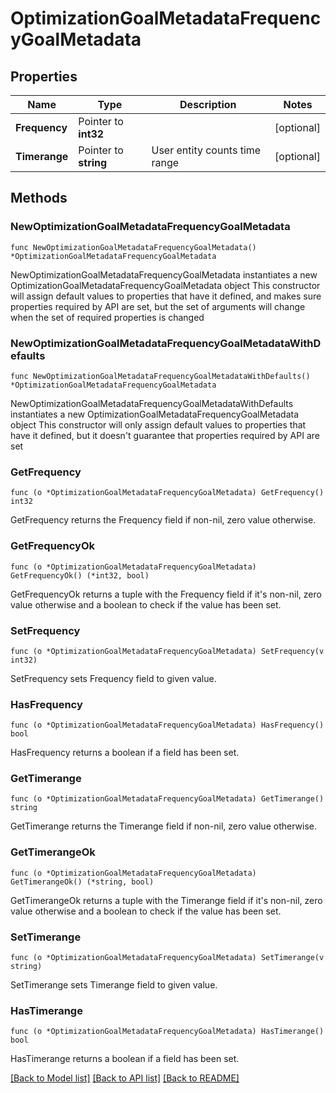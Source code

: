 # OptimizationGoalMetadataFrequencyGoalMetadata

## Properties

Name | Type | Description | Notes
------------ | ------------- | ------------- | -------------
**Frequency** | Pointer to **int32** |  | [optional] 
**Timerange** | Pointer to **string** | User entity counts time range | [optional] 

## Methods

### NewOptimizationGoalMetadataFrequencyGoalMetadata

`func NewOptimizationGoalMetadataFrequencyGoalMetadata() *OptimizationGoalMetadataFrequencyGoalMetadata`

NewOptimizationGoalMetadataFrequencyGoalMetadata instantiates a new OptimizationGoalMetadataFrequencyGoalMetadata object
This constructor will assign default values to properties that have it defined,
and makes sure properties required by API are set, but the set of arguments
will change when the set of required properties is changed

### NewOptimizationGoalMetadataFrequencyGoalMetadataWithDefaults

`func NewOptimizationGoalMetadataFrequencyGoalMetadataWithDefaults() *OptimizationGoalMetadataFrequencyGoalMetadata`

NewOptimizationGoalMetadataFrequencyGoalMetadataWithDefaults instantiates a new OptimizationGoalMetadataFrequencyGoalMetadata object
This constructor will only assign default values to properties that have it defined,
but it doesn't guarantee that properties required by API are set

### GetFrequency

`func (o *OptimizationGoalMetadataFrequencyGoalMetadata) GetFrequency() int32`

GetFrequency returns the Frequency field if non-nil, zero value otherwise.

### GetFrequencyOk

`func (o *OptimizationGoalMetadataFrequencyGoalMetadata) GetFrequencyOk() (*int32, bool)`

GetFrequencyOk returns a tuple with the Frequency field if it's non-nil, zero value otherwise
and a boolean to check if the value has been set.

### SetFrequency

`func (o *OptimizationGoalMetadataFrequencyGoalMetadata) SetFrequency(v int32)`

SetFrequency sets Frequency field to given value.

### HasFrequency

`func (o *OptimizationGoalMetadataFrequencyGoalMetadata) HasFrequency() bool`

HasFrequency returns a boolean if a field has been set.

### GetTimerange

`func (o *OptimizationGoalMetadataFrequencyGoalMetadata) GetTimerange() string`

GetTimerange returns the Timerange field if non-nil, zero value otherwise.

### GetTimerangeOk

`func (o *OptimizationGoalMetadataFrequencyGoalMetadata) GetTimerangeOk() (*string, bool)`

GetTimerangeOk returns a tuple with the Timerange field if it's non-nil, zero value otherwise
and a boolean to check if the value has been set.

### SetTimerange

`func (o *OptimizationGoalMetadataFrequencyGoalMetadata) SetTimerange(v string)`

SetTimerange sets Timerange field to given value.

### HasTimerange

`func (o *OptimizationGoalMetadataFrequencyGoalMetadata) HasTimerange() bool`

HasTimerange returns a boolean if a field has been set.


[[Back to Model list]](../README.md#documentation-for-models) [[Back to API list]](../README.md#documentation-for-api-endpoints) [[Back to README]](../README.md)


